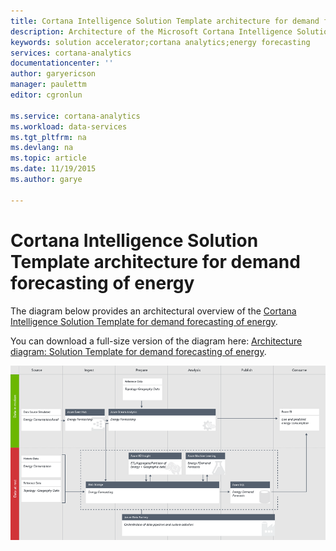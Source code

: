 ```yaml
---
title: Cortana Intelligence Solution Template architecture for demand forecasting of energy | Microsoft Azure
description: Architecture of the Microsoft Cortana Intelligence Solution Template that helps forecast demand for an energy utility company.
keywords: solution accelerator;cortana analytics;energy forecasting
services: cortana-analytics
documentationcenter: ''
author: garyericson
manager: paulettm
editor: cgronlun

ms.service: cortana-analytics
ms.workload: data-services
ms.tgt_pltfrm: na
ms.devlang: na
ms.topic: article
ms.date: 11/19/2015
ms.author: garye

---
```

# Cortana Intelligence Solution Template architecture for demand forecasting of energy
The diagram below provides an architectural overview of the [Cortana Intelligence Solution Template for demand forecasting of energy](cortana-analytics-playbook-demand-forecasting-energy.md).

You can download a full-size version of the diagram here: [Architecture diagram: Solution Template for demand forecasting of energy](http://download.microsoft.com/download/1/9/B/19B815F0-D1B0-4F67-AED3-A40544225FD1/ca-topologies-energy-forecasting.png).

![Microsoft Cortana Intelligence Solution Template architecture diagram for demand forecasting of energy](./media/cortana-analytics-architecture-demand-forecasting-energy/ca-topologies-energy-forecasting.png)

[image]: ./media/cortana-analytics-architecture-demand-forecasting-energy/ca-topologies-energy-forecasting.png
